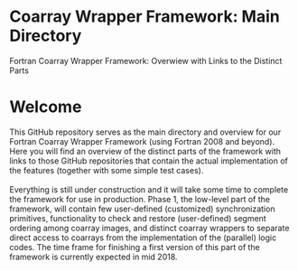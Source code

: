 # Coarray Wrapper Framework: Main Directory
Fortran Coarray Wrapper Framework: Overwiew with Links to the Distinct Parts

# Welcome
This GitHub repository serves as the main directory and overview for our Fortran Coarray Wrapper Framework (using Fortran 2008 and beyond). Here you will find an overview of the distinct parts of the framework with links to those GitHub repositories that contain the actual implementation of the features (together with some simple test cases).<br />
<br />
Everything is still under construction and it will take some time to complete the framework for use in production. Phase 1, the low-level part of the framework, will contain few user-defined (customized) synchronization primitives, functionality to check and restore (user-defined) segment ordering among coarray images, and distinct coarray wrappers to separate direct access to coarrays from the implementation of the (parallel) logic codes. The time frame for finishing a first version of this part of the framework is currently expected in mid 2018.<br />
<br />
